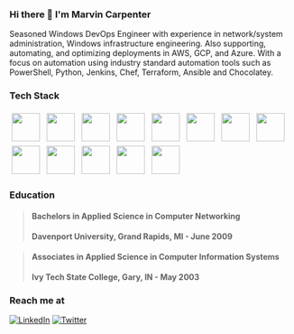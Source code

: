 ### Hi there 👋 I'm Marvin Carpenter

<!--
**mcarpenter2840/mcarpenter2840** is a ✨ _special_ ✨ repository because its `README.md` (this file) appears on your GitHub profile.

Here are some ideas to get you started:

- 🔭 I’m currently working on ...
- 🌱 I’m currently learning ...
- 👯 I’m looking to collaborate on ...
- 🤔 I’m looking for help with ...
- 💬 Ask me about ...
- 📫 How to reach me: ...
- 😄 Pronouns: ...
- ⚡ Fun fact: ...
-->
<p>
    Seasoned Windows DevOps Engineer with experience in network/system administration, Windows infrastructure engineering. Also supporting, automating, and optimizing deployments in AWS, GCP, and Azure. With a focus on automation using industry standard automation tools such as PowerShell, Python, Jenkins, Chef, Terraform, Ansible and Chocolatey.
</p>

### Tech Stack
<p>
    <img height="50" width="50" src="https://simpleicons.org/icons/amazonaws.svg" style="vertical-align:top; margin:4px"/>
    <img height="50" width="50" src="https://simpleicons.org/icons/ansible.svg"  style="vertical-align:top; margin:4px"/>
    <img height="50" width="50" src="https://simpleicons.org/icons/microsoftazure.svg" style="vertical-align:top; margin:4px" />
    <img height="50" width="50" src="https://simpleicons.org/icons/powershell.svg" style="vertical-align:top; margin:4px"/>
    <img height="50" width="50" src="https://simpleicons.org/icons/chef.svg" style="vertical-align:top; margin:4px"/>
    <img height="50" width="50" src="https://simpleicons.org/icons/terraform.svg" style="vertical-align:top; margin:4px"/>
    <img height="50" width="50" src="https://simpleicons.org/icons/docker.svg" style="vertical-align:top; margin:4px"/>
    <img height="50" width="50" src="https://simpleicons.org/icons/kubernetes.svg" style="vertical-align:top; margin:4px"/>
    <img height="50" width="50" src="https://simpleicons.org/icons/chocolatey.svg" style="vertical-align:top; margin:4px"/>
    <img height="50" width="50" src="https://simpleicons.org/icons/jenkins.svg" style="vertical-align:top; margin:4px"/>
    <img height="50" width="50" src="https://simpleicons.org/icons/googlecloud.svg" style="vertical-align:top; margin:4px"/>
    <img height="50" width="50" src="https://simpleicons.org/icons/windows.svg" style="vertical-align:top; margin:4px"/>
    <img height="50" width="50" src="https://simpleicons.org/icons/linux.svg" style="vertical-align:top; margin:4px"/>
</p>

### Education
> #### **Bachelors in Applied Science in Computer Networking**
> **Davenport University, Grand Rapids, MI - June 2009**

> #### **Associates in Applied Science in Computer Information Systems**
> **Ivy Tech State College, Gary, IN - May 2003**

### Reach me at

<a href="https://www.linkedin.com/in/marvincarpenter/" target="_blank"><img alt="LinkedIn" src="https://img.shields.io/badge/LinkedIn-@marvincarpenter-blue?style=flat&logo=linkedin"></a>
<a href="https://twitter.com/devonfury" target="_blank"><img alt="Twitter" src="https://img.shields.io/twitter/follow/devonfury?style=social"></a>

